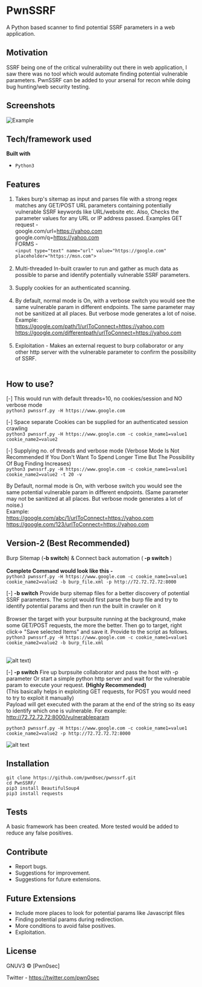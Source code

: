 # PwnSSRF

A Python based scanner to find potential SSRF parameters in a web application.

## Motivation
SSRF being one of the critical vulnerability out there in web application, I saw there was no tool which would automate finding potential
vulnerable parameters. PwnSSRF can be added to your arsenal for recon while doing bug hunting/web security testing.

 
## Screenshots
![Example](example/pwnssrf.png)

## Tech/framework used
<b>Built with</b>
- `Python3`

## Features
1) Takes burp's sitemap as input and parses file with a strong regex matches any GET/POST URL parameters containing potentially vulnerable SSRF keywords like URL/website etc. Also,
Checks the parameter values for any URL or IP address passed.
Examples
GET request -<br/>
google.com/url=https://yahoo.com <br/>
google.com/q=https://yahoo.com <br/>
FORMS -<br/> `<input type="text" name="url" value="https://google.com" placeholder="https://msn.com">`
<br/><br/>
2) Multi-threaded In-built crawler to run and gather as much data as possible to parse and identify potentially vulnerable SSRF parameters.
<br/><br/>
3) Supply cookies for an authenticated scanning.
<br/><br/>
4) By default, normal mode is On, with a verbose switch you would see the same vulnerable param in different endpoints. The same parameter may not be sanitized at all places. But verbose mode generates a lot of noise.
Example:<br/>
https://google.com/path/1/urlToConnect=https://yahoo.com <br/>
https://google.com/differentpath/urlToConnect=https://yahoo.com
<br/><br/>
5) Exploitation - Makes an external request to burp collaborator or any other http server with the vulnerable parameter to confirm the possibility of SSRF. 
<br/><br/>

## How to use?
[-] This would run with default threads=10, no cookies/session and NO verbose mode <br/>
`python3 pwnssrf.py -H https://www.google.com`


[-] Space separate Cookies can be supplied for an authenticated session crawling <br/>
`python3 pwnssrf.py -H https://www.google.com -c cookie_name1=value1 cookie_name2=value2`


[-] Supplying no. of threads and verbose mode (Verbose Mode Is Not Recommended If You Don't Want To Spend Longer Time But The 
Possibility Of Bug Finding Increases)<br/>
`python3 pwnssrf.py -H https://www.google.com -c cookie_name1=value1 cookie_name2=value2 -t 20 -v`

By Default, normal mode is On, with verbose switch you would see the same potential vulnerable param in different endpoints. 
(Same parameter may not be sanitized at all places. But verbose mode generates a lot of noise.)
<br/>Example: <br/>
https://google.com/abc/1/urlToConnect=https://yahoo.com <br/>
https://google.com/123/urlToConnect=https://yahoo.com

## Version-2 (Best Recommended)
 Burp Sitemap (<b>-b switch</b>) & Connect back automation (<b> -p switch </b>) <br/><br/>
 <b>Complete Command would look like this - </b> <br/>
 `python3 pwnssrf.py -H https://www.google.com -c cookie_name1=value1 cookie_name2=value2 -b burp_file.xml -p http://72.72.72.72:8000`

[-] <b>-b switch</b> Provide burp sitemap files for a better discovery of potential SSRF parameters. The script would first parse the burp file and try to identify potential params and then run the built in crawler on it <br/><br/>
Browser the target with your burpsuite running at the background, make some GET/POST requests, the more the better. Then go to target, right click-> "Save selected Items" and save it. Provide to the script as follows. <br/>
`python3 pwnssrf.py -H https://www.google.com -c cookie_name1=value1 cookie_name2=value2 -b burp_file.xml`

</br>![alt text](https://user-images.githubusercontent.com/18059590/61342249-6a644a00-a7fe-11e9-87e8-3b26305cd8b5.png))


[-] <b>-p switch</b> Fire up burpsuite collaborator and pass the host with -p parameter Or start a simple python http server and wait for the 
vulnerable param to execute your request. <b>(Highly Recommended)</b><br/>
(This basically helps in exploiting GET requests, for POST you would need to try to exploit it manually)<br/>
Payload will get executed with the param at the end of the string so its easy to identify which one is vulnerable.
For example: http://72.72.72.72:8000/vulnerableparam <br/>

`python3 pwnssrf.py -H https://www.google.com -c cookie_name1=value1 cookie_name2=value2 -p http://72.72.72.72:8000`

![alt text](https://github.com/pwn0sec/pwnssrf/blob/master/example/Pwnssrf2.png)


## Installation
`git clone https://github.com/pwn0sec/pwnssrf.git`<br/>
`cd PwnSSRF/`<br/>
`pip3 install BeautifulSoup4`<br/>
`pip3 install requests`

## Tests
A basic framework has been created. 
More tested would be added to reduce any false positives.


## Contribute
- Report bugs.
- Suggestions for improvement.
- Suggestions for future extensions.

## Future Extensions
- Include more places to look for potential params like Javascript files
- Finding potential params during redirection.
- More conditions to avoid false positives.
- Exploitation. 


## License
GNUV3 © [Pwn0sec]

Twitter - https://twitter.com/pwn0sec
